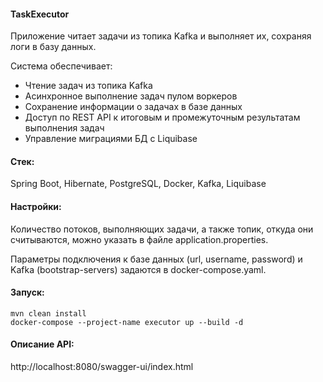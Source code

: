 #### TaskExecutor #
Приложение читает задачи из топика Kafka и выполняет их, сохраняя логи в базу данных.

Система обеспечивает:

- Чтение задач из топика Kafka
- Асинхронное выполнение задач пулом воркеров
- Сохранение информации о задачах в базе данных
- Доступ по REST API к итоговым и промежуточным результатам выполнения задач
- Управление миграциями БД с Liquibase

#### Стек: #
Spring Boot, Hibernate, PostgreSQL, Docker, Kafka, Liquibase

#### Настройки: #

Количество потоков, выполняющих задачи, а также топик, откуда они считываются, можно указать в файле application.properties.

Параметры подключения к базе данных (url, username, password) и Kafka (bootstrap-servers) задаются в docker-compose.yaml.

#### Запуск: #

```
mvn clean install
docker-compose --project-name executor up --build -d
```

#### Описание API: #
http://localhost:8080/swagger-ui/index.html